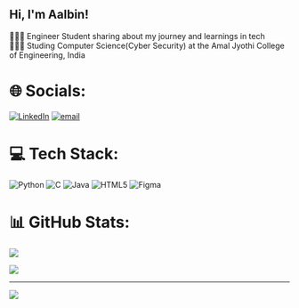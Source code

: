  ## Hi, I'm Aalbin!
👩🏻‍💻 Engineer Student sharing about my journey and learnings in tech<br/>
👩🏻‍🎓 Studing Computer Science(Cyber Security) at the Amal Jyothi College of Engineering, India<br/>


<!-- GitHub stats from https://github.com/anuraghazra/github-readme-stats?tab=readme-ov-file-->





# 🌐 Socials:
[![LinkedIn](https://img.shields.io/badge/LinkedIn-%230077B5.svg?logo=linkedin&logoColor=white)](aalbin-joseph-8a068332b/) [![email](https://img.shields.io/badge/Email-D14836?logo=gmail&logoColor=white)](mailto:josephaalbin777@gmail.com) 

# 💻 Tech Stack:
![Python](https://img.shields.io/badge/python-3670A0?style=for-the-badge&logo=python&logoColor=ffdd54) ![C](https://img.shields.io/badge/c-%2300599C.svg?style=for-the-badge&logo=c&logoColor=white) ![Java](https://img.shields.io/badge/java-%23ED8B00.svg?style=for-the-badge&logo=openjdk&logoColor=white) ![HTML5](https://img.shields.io/badge/html5-%23E34F26.svg?style=for-the-badge&logo=html5&logoColor=white) ![Figma](https://img.shields.io/badge/figma-%23F24E1E.svg?style=for-the-badge&logo=figma&logoColor=white)
# 📊 GitHub Stats:
![](https://github-readme-stats.vercel.app/api?username=Aaljo&theme=dark&hide_border=false&include_all_commits=false&count_private=false)<br/>

![](https://github-readme-stats.vercel.app/api/top-langs/?username=Aaljo&theme=dark&hide_border=false&include_all_commits=false&count_private=false&layout=compact)

---
[![](https://visitcount.itsvg.in/api?id=Aaljo&icon=3&color=1)](https://visitcount.itsvg.in)

<!-- Proudly created with GPRM ( https://gprm.itsvg.in ) -->
